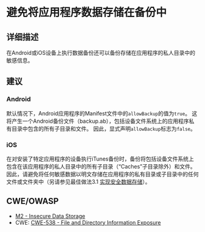 # 避免将应用程序数据存储在备份中

## 详细描述

在Android或iOS设备上执行数据备份还可以备份存储在应用程序的私人目录中的敏感信息。

## 建议

### Android

默认情况下，Android应用程序的Manifest文件中的`allowBackup`的值为`true`。 这将产生一个Android备份文件（backup.ab），包括设备文件系统上的应用程序私有目录中包含的所有子目录和文件。 因此，显式声明`allowBackup`标志为`false`。

### iOS

在对安装了特定应用程序的设备执行iTunes备份时，备份将包括设备文件系统上包含在该应用程序的私人目录中的所有子目录（“Caches”子目录除外）和文件。 因此，请避免将任何敏感数据以明文存储在应用程序的私有目录或子目录中的任何文件或文件夹中（另请参见最佳做法3.1 [实现安全数据存储](implement-secure-data-storage.md)）。

## CWE/OWASP

* [M2 - Insecure Data Storage](https://www.owasp.org/index.php/Mobile_Top_10_2016-M2-Insecure_Data_Storage)
* CWE: [CWE-538 - File and Directory Information Exposure](http://cwe.mitre.org/data/definitions/538.html)
